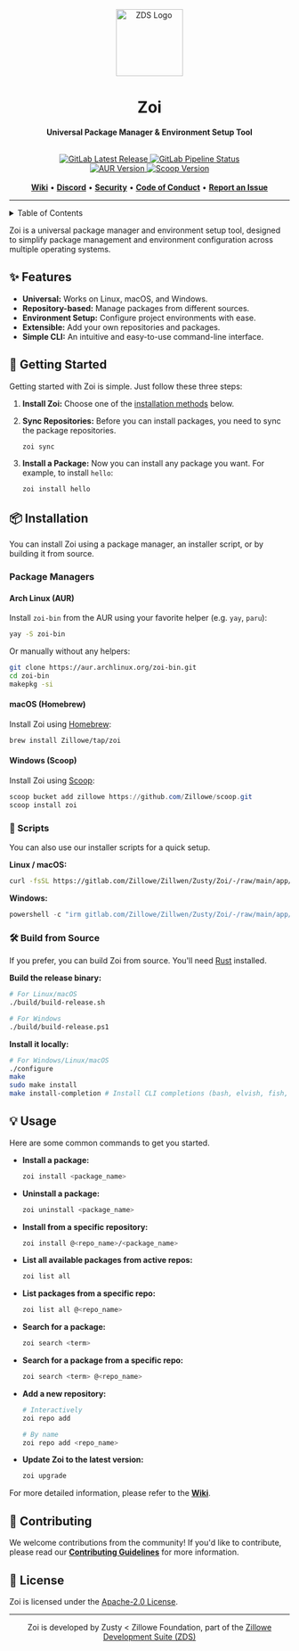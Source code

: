 <div align="center">
    <img width="120" height="120" hspace="10" alt="ZDS Logo" src="https://gitlab.com/Zillowe/Zillwen/Zusty/ZDS/-/raw/main/img/zds.png"/>
    <h1>Zoi</h1>
    <p><strong>Universal Package Manager & Environment Setup Tool</strong></p>
</div>

<br/>

<div align="center">
  <a href="https://gitlab.com/Zillowe/Zillwen/Zusty/Zoi/-/releases">
    <img alt="GitLab Latest Release" src="https://img.shields.io/gitlab/v/release/Zillowe%2FZillwen%2FZusty%2FZoi?sort=date&display_name=release&style=flat&logo=gitlab&logoColor=%23fff&label=Release&labelColor=%235452f1&color=%23282696"/>
  </a>
  <a href="https://gitlab.com/Zillowe/Zillwen/Zusty/Zoi/-/pipelines">
    <img alt="GitLab Pipeline Status" src="https://img.shields.io/gitlab/pipeline-status/Zillowe%2FZillwen%2FZusty%2FZoi?style=flat&logo=gitlab&logoColor=%23fff&label=Pipeline&labelColor=%235452f1"/>
  </a>
  <br/>
  <a href="https://aur.archlinux.org/packages/zoi-bin">
    <img alt="AUR Version" src="https://img.shields.io/aur/version/zoi-bin?style=flat&logo=archlinux&logoColor=%23ffff&label=AUR&labelColor=5452f1&color=282696"/>
  </a>
  <a href="https://github.com/Zillowe/scoop">
    <img alt="Scoop Version" src="https://img.shields.io/scoop/v/zoi?bucket=https%3A%2F%2Fgithub.com%2FZillowe%2Fscoop&style=flat&logo=data%3Aimage%2Fsvg%2Bxml%3Bbase64%2CPCFET0NUWVBFIHN2ZyBQVUJMSUMgIi0vL1czQy8vRFREIFNWRyAxLjEvL0VOIiAiaHR0cDovL3d3dy53My5vcmcvR3JhcGhpY3MvU1ZHLzEuMS9EVEQvc3ZnMTEuZHRkIj4NCjwhLS0gVXBsb2FkZWQgdG86IFNWRyBSZXBvLCB3d3cuc3ZncmVwby5jb20sIFRyYW5zZm9ybWVkIGJ5OiBTVkcgUmVwbyBNaXhlciBUb29scyAtLT4KPHN2ZyB3aWR0aD0iODAwcHgiIGhlaWdodD0iODAwcHgiIHZpZXdCb3g9IjAgMCAyNCAyNCIgeG1sbnM9Imh0dHA6Ly93d3cudzMub3JnLzIwMDAvc3ZnIiBmaWxsPSIjZmZmZmZmIj4KDTxnIGlkPSJTVkdSZXBvX2JnQ2FycmllciIgc3Ryb2tlLXdpZHRoPSIwIi8%2BCg08ZyBpZD0iU1ZHUmVwb190cmFjZXJDYXJyaWVyIiBzdHJva2UtbGluZWNhcD0icm91bmQiIHN0cm9rZS1saW5lam9pbj0icm91bmQiLz4KDTxnIGlkPSJTVkdSZXBvX2ljb25DYXJyaWVyIj4gPHRpdGxlPm1pY3Jvc29mdDwvdGl0bGU%2BIDxyZWN0IHdpZHRoPSIyNCIgaGVpZ2h0PSIyNCIgZmlsbD0ibm9uZSIvPiA8cGF0aCBkPSJNMiwzaDl2OUgyVjNtOSwxOUgyVjEzaDl2OU0yMSwzdjlIMTJWM2g5bTAsMTlIMTJWMTNoOVoiLz4gPC9nPgoNPC9zdmc%2B&logoColor=%23ffff&label=Scoop&labelColor=%235452f1&color=%23282696"/>
  </a>
</div>

<br/>

<div align="center">
  <a href="https://gitlab.com/Zillowe/Zillwen/Zusty/Zoi/-/wikis/home"><strong>Wiki</strong></a> • 
  <a href="https://discord.gg/P4R7yaA3hf"><strong>Discord</strong></a> • 
  <a href="./SECURITY.md"><strong>Security</strong></a> • 
  <a href="./CODE_OF_CONDUCT.md"><strong>Code of Conduct</strong></a> • 
  <a href="https://gitlab.com/Zillowe/Zillwen/Zusty/Zoi/-/issues"><strong>Report an Issue</strong></a> 
</div>

<hr/>

<details>
<summary>Table of Contents</summary>

- [Features](#-features)
- [Getting Started](#-getting-started)
- [Installation](#-installation)
  - [Package Managers](#package-managers)
    - [Arch Linux (AUR)](#arch-linux-aur)
    - [macOS (Homebrew)](#macos-homebrew)
    - [Windows (Scoop)](#windows-scoop)
  - [Scripts](#-scripts)
  - [Build from Source](#%EF%B8%8F-build-from-source)
- [Usage](#-usage)
- [Contributing](#-contributing)
- [License](#-license)
  
</details>

Zoi is a universal package manager and environment setup tool, designed to simplify package management and environment configuration across multiple operating systems.

## ✨ Features

- **Universal:** Works on Linux, macOS, and Windows.
- **Repository-based:** Manage packages from different sources.
- **Environment Setup:** Configure project environments with ease.
- **Extensible:** Add your own repositories and packages.
- **Simple CLI:** An intuitive and easy-to-use command-line interface.

## 🚀 Getting Started

Getting started with Zoi is simple. Just follow these three steps:

1.  **Install Zoi:**
    Choose one of the [installation methods](#-installation) below.

2.  **Sync Repositories:**
    Before you can install packages, you need to sync the package repositories.
    ```sh
    zoi sync
    ```

3.  **Install a Package:**
    Now you can install any package you want. For example, to install `hello`:
    ```sh
    zoi install hello
    ```

## 📦 Installation

You can install Zoi using a package manager, an installer script, or by building it from source.

### Package Managers

#### Arch Linux (AUR)
Install `zoi-bin` from the AUR using your favorite helper (e.g. `yay`, `paru`):
```sh
yay -S zoi-bin
```

Or manually without any helpers:
```sh
git clone https://aur.archlinux.org/zoi-bin.git
cd zoi-bin
makepkg -si
```

#### macOS (Homebrew)
Install Zoi using [Homebrew](https://brew.sh):
```sh
brew install Zillowe/tap/zoi
```

#### Windows (Scoop)
Install Zoi using [Scoop](https://scoop.sh):
```powershell
scoop bucket add zillowe https://github.com/Zillowe/scoop.git
scoop install zoi
```

### 📜 Scripts

You can also use our installer scripts for a quick setup.

**Linux / macOS:**
```sh
curl -fsSL https://gitlab.com/Zillowe/Zillwen/Zusty/Zoi/-/raw/main/app/install.sh | bash
```

**Windows:**
```powershell
powershell -c "irm gitlab.com/Zillowe/Zillwen/Zusty/Zoi/-/raw/main/app/install.ps1|iex"
```

### 🛠️ Build from Source

If you prefer, you can build Zoi from source. You'll need [Rust](https://www.rust-lang.org) installed.

**Build the release binary:**
```sh
# For Linux/macOS
./build/build-release.sh

# For Windows
./build/build-release.ps1
```

**Install it locally:**
```sh
# For Windows/Linux/macOS
./configure
make
sudo make install
make install-completion # Install CLI completions (bash, elvish, fish, powershell, zsh)
```

## 💡 Usage

Here are some common commands to get you started.

- **Install a package:**
  ```sh
  zoi install <package_name>
  ```

- **Uninstall a package:**
  ```sh
  zoi uninstall <package_name>
  ```

- **Install from a specific repository:**
  ```sh
  zoi install @<repo_name>/<package_name>
  ```

- **List all available packages from active repos:**
  ```sh
  zoi list all
  ```

- **List packages from a specific repo:**
  ```sh
  zoi list all @<repo_name>
  ```

- **Search for a package:**
  ```sh
  zoi search <term>
  ```

- **Search for a package from a specific repo:**
  ```sh
  zoi search <term> @<repo_name>
  ```

- **Add a new repository:**
  ```sh
  # Interactively
  zoi repo add
  
  # By name
  zoi repo add <repo_name>
  ```

- **Update Zoi to the latest version:**
  ```sh
  zoi upgrade
  ```

For more detailed information, please refer to the [**Wiki**](https://gitlab.com/Zillowe/Zillwen/Zusty/Zoi/-/wikis/home).

## 🤝 Contributing

We welcome contributions from the community! If you'd like to contribute, please read our [**Contributing Guidelines**](./CONTRIBUTING.md) for more information.

## 📜 License

Zoi is licensed under the [Apache-2.0 License](./LICENSE).

<hr/>

<div align="center">
  <p>Zoi is developed by Zusty < Zillowe Foundation, part of the <a href="https://gitlab.com/Zillowe/Zillwen/Zusty/ZDS">Zillowe Development Suite (ZDS)</a></p>
</div>
